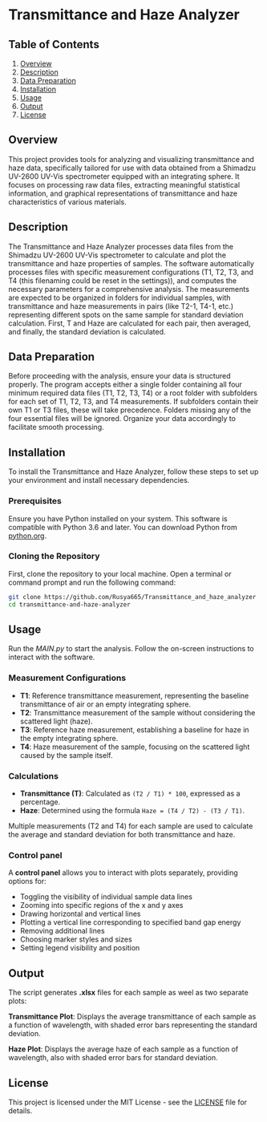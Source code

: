 
# Transmittance and Haze Analyzer

## Table of Contents
1. [Overview](#overview)
2. [Description](#description)
3. [Data Preparation](#data-preparation)
4. [Installation](#installation)
5. [Usage](#usage)
6. [Output](#output)
7. [License](#license)

## Overview

This project provides tools for analyzing and visualizing transmittance and haze data, specifically tailored for use with data obtained from a Shimadzu UV-2600 UV-Vis spectrometer equipped with an integrating sphere. It focuses on processing raw data files, extracting meaningful statistical information, and graphical representations of transmittance and haze characteristics of various materials.

## Description

The Transmittance and Haze Analyzer processes data files from the Shimadzu UV-2600 UV-Vis spectrometer to calculate and plot the transmittance and haze properties of samples. The software automatically processes files with specific measurement configurations (T1, T2, T3, and T4 (this filenaming could be reset in the settings)), and computes the necessary parameters for a comprehensive analysis. The measurements are expected to be organized in folders for individual samples, with transmittance and haze measurements in pairs (like T2-1, T4-1, etc.) representing different spots on the same sample for standard deviation calculation. First, T and Haze are calculated for each pair, then averaged, and finally, the standard deviation is calculated.

## Data Preparation

Before proceeding with the analysis, ensure your data is structured properly. The program accepts either a single folder containing all four minimum required data files (T1, T2, T3, T4) or a root folder with subfolders for each set of T1, T2, T3, and T4 measurements. If subfolders contain their own T1 or T3 files, these will take precedence. Folders missing any of the four essential files will be ignored. Organize your data accordingly to facilitate smooth processing.

## Installation

To install the Transmittance and Haze Analyzer, follow these steps to set up your environment and install necessary dependencies.

### Prerequisites

Ensure you have Python installed on your system. This software is compatible with Python 3.6 and later. You can download Python from [python.org](https://www.python.org/downloads/).

### Cloning the Repository

First, clone the repository to your local machine. Open a terminal or command prompt and run the following command:

```bash
git clone https://github.com/Rusya665/Transmittance_and_haze_analyzer
cd transmittance-and-haze-analyzer
```


## Usage

Run the *MAIN.py* to start the analysis. Follow the on-screen instructions to interact with the software.


### Measurement Configurations

- **T1**: Reference transmittance measurement, representing the baseline transmittance of air or an empty integrating sphere.
- **T2**: Transmittance measurement of the sample without considering the scattered light (haze).
- **T3**: Reference haze measurement, establishing a baseline for haze in the empty integrating sphere.
- **T4**: Haze measurement of the sample, focusing on the scattered light caused by the sample itself.

### Calculations

- **Transmittance (T)**: Calculated as `(T2 / T1) * 100`, expressed as a percentage.
- **Haze**: Determined using the formula `Haze = (T4 / T2) - (T3 / T1)`.
  
Multiple measurements (T2 and T4) for each sample are used to calculate the average and standard deviation for both transmittance and haze.

### Control panel
A **control panel** allows you to interact with plots separately, providing options for:

- Toggling the visibility of individual sample data lines
- Zooming into specific regions of the x and y axes
- Drawing horizontal and vertical lines
- Plotting a vertical line corresponding to specified band gap energy
- Removing additional lines
- Choosing marker styles and sizes
- Setting legend visibility and position

## Output
The script generates **.xlsx** files for each sample as weel as two separate plots:

**Transmittance Plot**: Displays the average transmittance of each sample as a function of wavelength, with shaded error bars representing the standard deviation.

**Haze Plot**: Displays the average haze of each sample as a function of wavelength, also with shaded error bars for standard deviation.

## License

This project is licensed under the MIT License - see the [LICENSE](LICENSE) file for details.
